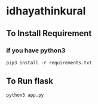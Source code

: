 # idhayathinkural

## To Install Requirement

### if you have python3
~~~
pip3 install -r requirements.txt
~~~

## To Run flask

~~~
python3 app.py
~~~